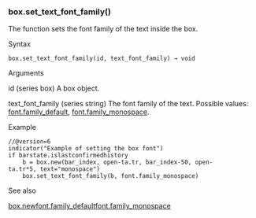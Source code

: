 ### box.set\_text\_font\_family()

The function sets the font family of the text inside the box.

Syntax

```
box.set_text_font_family(id, text_font_family) → void
```

Arguments

id (series box) A box object.

text\_font\_family (series string) The font family of the text. Possible values: [font.family\_default](#const_font.family_default), [font.family\_monospace](#const_font.family_monospace).

Example

```
//@version=6  
indicator("Example of setting the box font")  
if barstate.islastconfirmedhistory  
    b = box.new(bar_index, open-ta.tr, bar_index-50, open-ta.tr*5, text="monospace")  
    box.set_text_font_family(b, font.family_monospace)
```

See also

[box.new](#fun_box.new)[font.family\_default](#const_font.family_default)[font.family\_monospace](#const_font.family_monospace)
